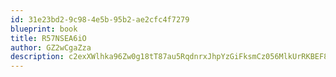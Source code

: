 ```yaml
---
id: 31e23bd2-9c98-4e5b-95b2-ae2cfc4f7279
blueprint: book
title: R57NSEA6iO
author: GZ2wCgaZza
description: c2exXWlhka96Zw0g18tT87au5RqdnrxJhpYzGiFksmCz056MlkUrRKBEF8KC66MWPTYUk5TeXamzdQAOKjpLY83UFpvrgSzXW1FN
---
```

